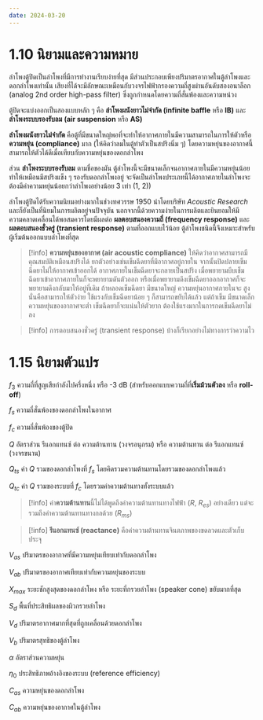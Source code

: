 ```yaml
---
date: 2024-03-20
---
```


# 1.10 นิยามและความหมาย

ลำโพงตู้ปิดเป็นลำโพงที่มีการทำงานเรียบง่ายที่สุด มีส่วนประกอบเพียงปริมาตรอากาศในตู้ลำโพงและดอกลำโพงเท่านั้น เสียงที่ได้จะมีลักษณะเหมือนกับวงจรไฟฟ้ากรองความถี่สูงผ่านอันดับสองอนาล็อก (analog 2nd order high-pass filter) ซึ่งถูกกำหนดโดยความถี่สั่นพ้องและความหน่วง

ตู้ปิดจะแบ่งออกเป็นสองแบบหลัก ๆ คือ **ลำโพงผนังยาวไม่จำกัด (infinite baffle** หรือ **IB)** และ **ลำโพงระบบรองรับลม** **(air suspension** หรือ **AS)**

**ลำโพงผนังยาวไม่จำกัด** คือตู้ที่มีขนาดใหญ่พอที่จะทำให้อากาศภายในมีความสามารถในการให้ตัวหรือ **ความหยุ่น (compliance)** มาก (ให้คิดว่าลมในตู้ทำตัวเป็นสปริงนิ่ม ๆ) โดยความหยุ่นของอากาศนี้สามารถให้ตัวได้ดีเมื่อเทียบกับความหยุ่นของดอกลำโพง

ส่วน **ลำโพงระบบรองรับลม** ตามชื่อของมัน ตู้ลำโพงนี้จะมีขนาดเล็กจนอากาศภายในมีความหยุ่นน้อยทำให้เหมือนมีสปริงแข็ง ๆ รองรับดอกลำโพงอยู่ จะจัดเป็นลำโพงประเภทนี้ได้อากาศภายในลำโพงจะต้องมีค่าความหยุ่นน้อยกว่าลำโพงอย่างน้อย 3 เท่า (1, 2))

ลำโพงตู้ปิดได้รับความนิยมอย่างมากในช่วงทศวรรษ 1950 นำโดยบริษัท _Acoustic Research_ และก็ยังเป็นที่นิยมในการผลิตอยู่จนปัจจุบัน นอกจากนี้ด้วยความง่ายในการผลิตและยินยอมให้มีความคลาดเคลื่อนได้พอสมควรโดยมีผลต่อ **ผลตอบสนองความถี่ (frequency response)** และ **ผลตอบสนองชั่วครู่ (transient response)** ตามที่ออกแบบไว้น้อย ตู้ลำโพงชนิดนี้จึงเหมาะสำหรับผู้เริ่มต้นออกแบบลำโพงที่สุด

> [!info] 
> **ความหยุ่นของอากาศ (air acoustic compliance)** ให้คิดว่าอากาศสามารถมีคุณสมบัติเหมือนสปริงได้ ยกตัวอย่างเช่นเข็มฉีดยาที่มีอากาศอยู่ภายใน จากนั้นปิดปลายเข็มฉีดยาไม่ให้อากาศเข้าออกได้ อากาศภายในเข็มฉีดยาจะกลายเป็นสปริง เมื่อพยายามบีบเข็มฉีดยาเข้าอากาศภายในก็จะพยายามดันตัวออก หรือเมื่อพยายามดึงเข็มฉีดยาออกอากาศก็จะพยายามดึงกลับมาให้อยู่ที่เดิม ถ้าหลอดเข็มฉีดยา มีขนาดใหญ่ ความหยุ่นอากาศภายในจะ สูง นั่นคือสามารถให้ตัวง่าย ใช้แรงกับเข็มฉีดยาน้อย ๆ ก็สามารถขยับได้แล้ว แต่ถ้าเข็ม มีขนาดเล็ก ความหยุ่นของอากาศจะต่ำ เข็มฉีดยาก็จะแน่นให้ตัวยาก ต้องใช้แรงมากในการกดเข็มฉีดยาไม่ลง

> [!info] 
> การตอบสนองชั่วครู่ (transient response) บ้างก็เรียกอย่างไม่ทางการว่าความไว

# 1.15 นิยามตัวแปร

$f_3$ ความถี่ที่สูญเสียกำลังไปครึ่งหนึ่ง หรือ -3 dB (สำหรับออกแบบความถี่ที่**เริ่มม้วนตัวลง** หรือ **roll-off**)

$f_s$ ความถี่สั่นพ้องของดอกลำโพงในอากาศ

$f_c$ ความถี่สั่นพ้องของตู้ปิด

$Q$ อัตราส่วน รีแอกแทนซ์ ต่อ ความต้านทาน (วงจรอนุกรม) หรือ ความต้านทาน ต่อ รีแอกแทนซ์ (วงจรขนาน)

$Q_{ts}$ ค่า $Q$ รวมของดอกลำโพงที่ $f_s$ โดยคิดรวมความต้านทานโดยรวมของดอกลำโพงแล้ว

$Q_{tc}$ ค่า $Q$ รวมของระบบที่ $f_c$ โดยรวมค่าความต้านทางทั้งระบบแล้ว


> [!info] 
> ค่า**ความต้านทาน**นี้ไม่ได้พูดถึงค่าความต้านทานทางไฟฟ้า ($R$, $R_{es}$) อย่างเดียว แต่จะรวมถีงค่าความต้านทานทางกลด้วย ($R_{ms}$)


> [!info] 
> **รีแอกแทนซ์ (reactance)** คือค่าความต้านทานจินตภาพของขดลวดและตัวเก็บประจุ

$V_{as}$ ปริมาตรของอากาศที่มีความหยุ่นเทียบเท่ากับดอกลำโพง

$V_{ab}$ ปริมาตรของอากาศเทียบเท่ากับความหยุ่นของระบบ

$X_{max}$ ระยะชักสูงสุดของดอกลำโพง หรือ ระยะที่กรวยลำโพง (speaker cone) ขยับมากที่สุด

$S_d$ พื้นที่ประสิทธิผลของผิวกรวยลำโพง

$V_d$ ปริมาตรอากาศมากที่สุดที่ถูกเคลื่อนด้วยดอกลำโพง

$V_b$ ปริมาตรสุทธิของตู้ลำโพง

$\alpha$ อัตราส่วนความหยุ่น

$\eta_0$ ประสิทธิภาพอ้างอิงของระบบ (reference efficiency)

$C_{as}$ ความหยุ่นของดอกลำโพง

$C_{ab}$ ความหยุ่นของอากาศในตู้ลำโพง
